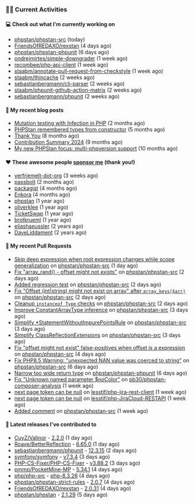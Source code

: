 ### 👨‍💻 Current Activities


#### 💻 Check out what I'm currently working on

- [phpstan/phpstan-src](https://github.com/phpstan/phpstan-src) (today)
- [FriendsOfREDAXO/rexstan](https://github.com/FriendsOfREDAXO/rexstan) (4 days ago)
- [phpstan/phpstan-phpunit](https://github.com/phpstan/phpstan-phpunit) (6 days ago)
- [ondrejmirtes/simple-downgrader](https://github.com/ondrejmirtes/simple-downgrader) (1 week ago)
- [recombee/php-api-client](https://github.com/recombee/php-api-client) (1 week ago)
- [staabm/annotate-pull-request-from-checkstyle](https://github.com/staabm/annotate-pull-request-from-checkstyle) (1 week ago)
- [staabm/thincache](https://github.com/staabm/thincache) (2 weeks ago)
- [sebastianbergmann/cli-parser](https://github.com/sebastianbergmann/cli-parser) (2 weeks ago)
- [staabm/phpunit-github-action-matrix](https://github.com/staabm/phpunit-github-action-matrix) (2 weeks ago)
- [sebastianbergmann/phpunit](https://github.com/sebastianbergmann/phpunit) (2 weeks ago)


#### 📜 My recent blog posts

- [Mutation testing with Infection in PHP](https://staabm.github.io/2025/08/01/infection-php-mutation-testing.html) (2 months ago)
- [PHPStan remembered types from constructor](https://staabm.github.io/2025/04/15/phpstan-remember-constructor-types.html) (5 months ago)
- [Thank You](https://staabm.github.io/2025/01/24/thank-you.html) (8 months ago)
- [Contribution Summary 2024](https://staabm.github.io/2024/12/11/contribution-summary-2024.html) (9 months ago)
- [My new PHPStan focus: multi-phpversion support](https://staabm.github.io/2024/11/28/phpstan-php-version-in-scope.html) (10 months ago)


#### ❤️ These awesome people [sponsor me](https://github.com/sponsors/staabm) (thank you!)

- [verfriemelt-dot-org](https://github.com/verfriemelt-dot-org) (3 weeks ago)
- [passbolt](https://github.com/passbolt) (2 months ago)
- [packagist](https://github.com/packagist) (4 months ago)
- [Enkora](https://github.com/Enkora) (4 months ago)
- [phpstan](https://github.com/phpstan) (1 year ago)
- [oliverklee](https://github.com/oliverklee) (1 year ago)
- [TicketSwap](https://github.com/TicketSwap) (1 year ago)
- [brotkrueml](https://github.com/brotkrueml) (1 year ago)
- [eliashaeussler](https://github.com/eliashaeussler) (2 years ago)
- [DaveLiddament](https://github.com/DaveLiddament) (2 years ago)


#### 🔨 My recent Pull Requests

- [Skip deep expression when root expression changes while scope generalization](https://github.com/phpstan/phpstan-src/pull/4390) on [phpstan/phpstan-src](https://github.com/phpstan/phpstan-src) (1 day ago)
- [Fix &#34;array_rand() - offset might not exists&#34;](https://github.com/phpstan/phpstan-src/pull/4383) on [phpstan/phpstan-src](https://github.com/phpstan/phpstan-src) (2 days ago)
- [Added regression test](https://github.com/phpstan/phpstan-src/pull/4382) on [phpstan/phpstan-src](https://github.com/phpstan/phpstan-src) (2 days ago)
- [Fix &#34;Offset (int|string) might not exist on array&#34; after `array_keys($arr)`](https://github.com/phpstan/phpstan-src/pull/4381) on [phpstan/phpstan-src](https://github.com/phpstan/phpstan-src) (2 days ago)
- [Cleanup `instanceof Type` checks](https://github.com/phpstan/phpstan-src/pull/4380) on [phpstan/phpstan-src](https://github.com/phpstan/phpstan-src) (2 days ago)
- [Improve ConstantArrayType inference](https://github.com/phpstan/phpstan-src/pull/4376) on [phpstan/phpstan-src](https://github.com/phpstan/phpstan-src) (3 days ago)
- [Simplify *StatementWithoutImpurePointsRule](https://github.com/phpstan/phpstan-src/pull/4375) on [phpstan/phpstan-src](https://github.com/phpstan/phpstan-src) (3 days ago)
- [Simplify ClassReflectionExtensions](https://github.com/phpstan/phpstan-src/pull/4374) on [phpstan/phpstan-src](https://github.com/phpstan/phpstan-src) (3 days ago)
- [Fix &#34;offset might not exist&#34; false-positives when offset is a expression](https://github.com/phpstan/phpstan-src/pull/4372) on [phpstan/phpstan-src](https://github.com/phpstan/phpstan-src) (4 days ago)
- [Fix PHP8.5 Warning: &#34;unexpected NAN value was coerced to string&#34;](https://github.com/phpstan/phpstan-src/pull/4368) on [phpstan/phpstan-src](https://github.com/phpstan/phpstan-src) (6 days ago)
- [Narrow too wide return type](https://github.com/phpstan/phpstan-phpunit/pull/237) on [phpstan/phpstan-phpunit](https://github.com/phpstan/phpstan-phpunit) (6 days ago)
- [Fix &#34;Unknown named parameter $noColor&#34;](https://github.com/pb30/phpstan-composer-analysis/pull/61) on [pb30/phpstan-composer-analysis](https://github.com/pb30/phpstan-composer-analysis) (1 week ago)
- [next page token can be null](https://github.com/lesstif/php-jira-rest-client/pull/559) on [lesstif/php-jira-rest-client](https://github.com/lesstif/php-jira-rest-client) (1 week ago)
- [next page token can be null](https://github.com/lesstif/php-JiraCloud-RESTAPI/pull/103) on [lesstif/php-JiraCloud-RESTAPI](https://github.com/lesstif/php-JiraCloud-RESTAPI) (1 week ago)
- [Added comment](https://github.com/phpstan/phpstan-src/pull/4358) on [phpstan/phpstan-src](https://github.com/phpstan/phpstan-src) (1 week ago)


#### 🔭 Latest releases I've contributed to

- [CuyZ/Valinor](https://github.com/CuyZ/Valinor) - [2.2.0](https://github.com/CuyZ/Valinor/releases/tag/2.2.0) (1 day ago)
- [Roave/BetterReflection](https://github.com/Roave/BetterReflection) - [6.65.0](https://github.com/Roave/BetterReflection/releases/tag/6.65.0) (1 day ago)
- [sebastianbergmann/phpunit](https://github.com/sebastianbergmann/phpunit) - [12.3.15](https://github.com/sebastianbergmann/phpunit/releases/tag/12.3.15) (2 days ago)
- [symfony/symfony](https://github.com/symfony/symfony) - [v7.3.4](https://github.com/symfony/symfony/releases/tag/v7.3.4) (3 days ago)
- [PHP-CS-Fixer/PHP-CS-Fixer](https://github.com/PHP-CS-Fixer/PHP-CS-Fixer) - [v3.88.2](https://github.com/PHP-CS-Fixer/PHP-CS-Fixer/releases/tag/v3.88.2) (3 days ago)
- [pmmp/PocketMine-MP](https://github.com/pmmp/PocketMine-MP) - [5.34.1](https://github.com/pmmp/PocketMine-MP/releases/tag/5.34.1) (4 days ago)
- [php/php-src](https://github.com/php/php-src) - [php-8.3.26](https://github.com/php/php-src/releases/tag/php-8.3.26) (4 days ago)
- [phpstan/phpstan-strict-rules](https://github.com/phpstan/phpstan-strict-rules) - [2.0.7](https://github.com/phpstan/phpstan-strict-rules/releases/tag/2.0.7) (4 days ago)
- [FriendsOfREDAXO/rexstan](https://github.com/FriendsOfREDAXO/rexstan) - [2.0.31](https://github.com/FriendsOfREDAXO/rexstan/releases/tag/2.0.31) (4 days ago)
- [phpstan/phpstan](https://github.com/phpstan/phpstan) - [2.1.29](https://github.com/phpstan/phpstan/releases/tag/2.1.29) (5 days ago)
